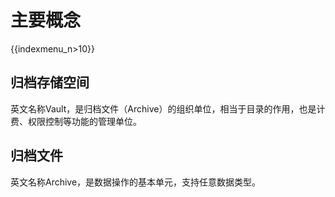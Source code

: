 # 主要概念

{{indexmenu_n>10}}

## 归档存储空间

英文名称Vault，是归档文件（Archive）的组织单位，相当于目录的作用，也是计费、权限控制等功能的管理单位。

## 归档文件

英文名称Archive，是数据操作的基本单元，支持任意数据类型。
